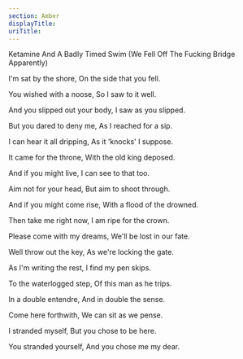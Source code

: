 ```yaml
---
section: Amber
displayTitle:
uriTitle:
---
```


Ketamine And A Badly Timed Swim (We Fell Off The Fucking Bridge Apparently)

I'm sat by the shore,
On the side that you fell.

You wished with a noose,
So I saw to it well.

And you slipped out your body,
I saw as you slipped.

But you dared to deny me,
As I reached for a sip.

I can hear it all dripping,
As it 'knocks' I suppose.

It came for the throne,
With the old king deposed.

And if you might live,
I can see to that too.

Aim not for your head,
But aim to shoot through.

And if you might come rise,
With a flood of the drowned.

Then take me right now,
I am ripe for the crown.

Please come with my dreams,
We'll be lost in our fate.

Well throw out the key,
As we're locking the gate.

As I'm writing the rest,
I find my pen skips.

To the waterlogged step,
Of this man as he trips.

In a double entendre,
And in double the sense.

Come here forthwith,
We can sit as we pense.

I stranded myself,
But you chose to be here.

You stranded yourself,
And you chose me my dear.
